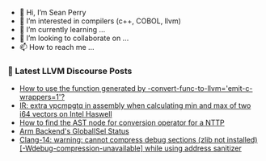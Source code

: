 - 👋 Hi, I’m Sean Perry
- 👀 I’m interested in compilers (c++, COBOL, llvm)
- 🌱 I’m currently learning ...
- 💞️ I’m looking to collaborate on ...
- 📫 How to reach me ...

<!---
s66perry/s66perry is a ✨ special ✨ repository because its `README.md` (this file) appears on your GitHub profile.
You can click the Preview link to take a look at your changes.
--->
### 📕 Latest LLVM Discourse Posts

<!-- DISCOURSE-LLVM:START -->
- [How to use the function generated by -convert-func-to-llvm=&#39;emit-c-wrappers=1&#39;?](https://discourse.llvm.org/t/how-to-use-the-function-generated-by-convert-func-to-llvm-emit-c-wrappers-1/62516#post_1)
- [IR: extra vpcmpgtq in assembly when calculating min and max of two i64 vectors on Intel Haswell](https://discourse.llvm.org/t/ir-extra-vpcmpgtq-in-assembly-when-calculating-min-and-max-of-two-i64-vectors-on-intel-haswell/62512#post_3)
- [How to find the AST node for conversion operator for a NTTP](https://discourse.llvm.org/t/how-to-find-the-ast-node-for-conversion-operator-for-a-nttp/62507#post_2)
- [Arm Backend&#39;s GlobalISel Status](https://discourse.llvm.org/t/arm-backends-globalisel-status/62514#post_1)
- [Clang-14: warning: cannot compress debug sections &lpar;zlib not installed&rpar; [-Wdebug-compression-unavailable] while using address sanitizer](https://discourse.llvm.org/t/clang-14-warning-cannot-compress-debug-sections-zlib-not-installed-wdebug-compression-unavailable-while-using-address-sanitizer/62506#post_2)
<!-- DISCOURSE-LLVM:END -->
